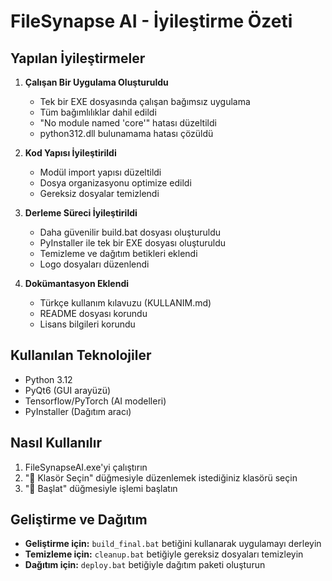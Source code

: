 # FileSynapse AI - İyileştirme Özeti

## Yapılan İyileştirmeler

1. **Çalışan Bir Uygulama Oluşturuldu**
   - Tek bir EXE dosyasında çalışan bağımsız uygulama
   - Tüm bağımlılıklar dahil edildi
   - "No module named 'core'" hatası düzeltildi
   - python312.dll bulunamama hatası çözüldü

2. **Kod Yapısı İyileştirildi**
   - Modül import yapısı düzeltildi
   - Dosya organizasyonu optimize edildi
   - Gereksiz dosyalar temizlendi

3. **Derleme Süreci İyileştirildi**
   - Daha güvenilir build.bat dosyası oluşturuldu
   - PyInstaller ile tek bir EXE dosyası oluşturuldu
   - Temizleme ve dağıtım betikleri eklendi
   - Logo dosyaları düzenlendi

4. **Dokümantasyon Eklendi**
   - Türkçe kullanım kılavuzu (KULLANIM.md)
   - README dosyası korundu
   - Lisans bilgileri korundu

## Kullanılan Teknolojiler

- Python 3.12
- PyQt6 (GUI arayüzü)
- Tensorflow/PyTorch (AI modelleri)
- PyInstaller (Dağıtım aracı)

## Nasıl Kullanılır

1. FileSynapseAI.exe'yi çalıştırın
2. "📁 Klasör Seçin" düğmesiyle düzenlemek istediğiniz klasörü seçin
3. "🚀 Başlat" düğmesiyle işlemi başlatın

## Geliştirme ve Dağıtım

- **Geliştirme için:** `build_final.bat` betiğini kullanarak uygulamayı derleyin
- **Temizleme için:** `cleanup.bat` betiğiyle gereksiz dosyaları temizleyin
- **Dağıtım için:** `deploy.bat` betiğiyle dağıtım paketi oluşturun 